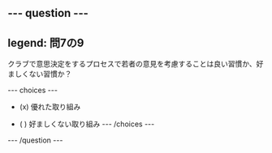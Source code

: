 --- question ---
---
legend: 問7の9
---

クラブで意思決定をするプロセスで若者の意見を考慮することは良い習慣か、好ましくない習慣か？

--- choices ---
- (x) 優れた取り組み

- ( ) 好ましくない取り組み --- /choices ---

--- /question ---
